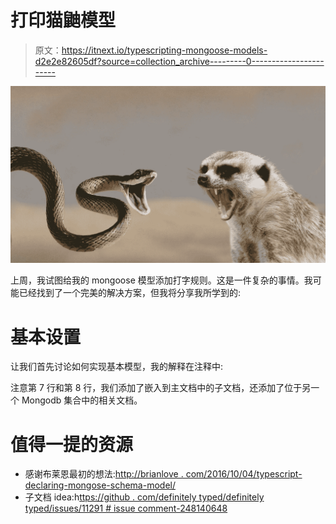# 打印猫鼬模型

> 原文：<https://itnext.io/typescripting-mongoose-models-d2e2e82605df?source=collection_archive---------0----------------------->

![](img/714ed56d3538afa6a4f73da00385a8d3.png)

上周，我试图给我的 mongoose 模型添加打字规则。这是一件复杂的事情。我可能已经找到了一个完美的解决方案，但我将分享我所学到的:

# 基本设置

让我们首先讨论如何实现基本模型，我的解释在注释中:

注意第 7 行和第 8 行，我们添加了嵌入到主文档中的子文档，还添加了位于另一个 Mongodb 集合中的相关文档。

# 值得一提的资源

*   感谢布莱恩最初的想法:[http://brianlove . com/2016/10/04/typescript-declaring-mongose-schema-model/](http://brianflove.com/2016/10/04/typescript-declaring-mongoose-schema-model/)
*   子文档 idea:h[ttps://github . com/definitely typed/definitely typed/issues/11291 # issue comment-248140648](https://github.com/DefinitelyTyped/DefinitelyTyped/issues/11291#issuecomment-248140648)